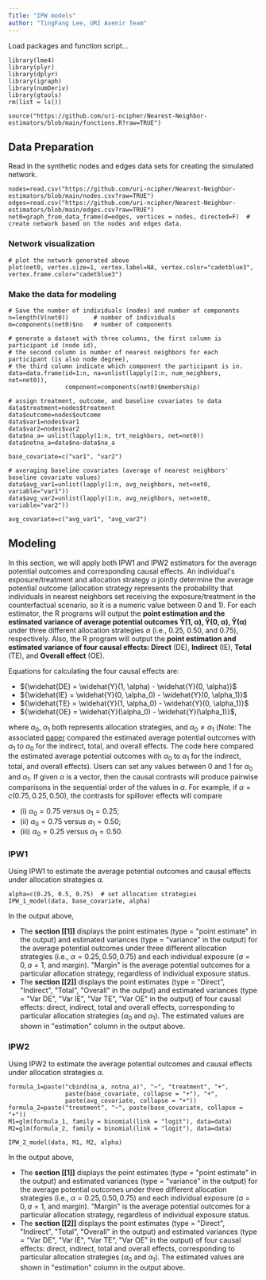 ```yaml
---
Title: "IPW models"
author: "TingFang Lee, URI Avenir Team"
---
```


Load packages and function script...

```{r message=FALSE}
library(lme4)
library(plyr)
library(dplyr)
library(igraph)
library(numDeriv)
library(gtools)
rm(list = ls())

source("https://github.com/uri-ncipher/Nearest-Neighbor-estimators/blob/main/functions.R?raw=TRUE")
```


## Data Preparation

Read in the synthetic nodes and edges data sets for creating the simulated network.
```{r}
nodes=read.csv("https://github.com/uri-ncipher/Nearest-Neighbor-estimators/blob/main/nodes.csv?raw=TRUE")
edges=read.csv("https://github.com/uri-ncipher/Nearest-Neighbor-estimators/blob/main/edges.csv?raw=TRUE")
net0=graph_from_data_frame(d=edges, vertices = nodes, directed=F)  # create network based on the nodes and edges data.
```

### Network visualization 
```{r}
# plot the network generated above
plot(net0, vertex.size=1, vertex.label=NA, vertex.color="cadetblue3", vertex.frame.color="cadetblue3")
```

### Make the data for modeling
```{r}
# Save the number of individuals (nodes) and number of components
n=length(V(net0))       # number of individuals
m=components(net0)$no   # number of components

# generate a dataset with three columns, the first column is participant id (node id), 
# the second column is number of nearest neighbors for each participant (is also node degree), 
# the third column indicate which component the participant is in.
data=data.frame(id=1:n, na=unlist(lapply(1:n, num_neighbors, net=net0)),
                component=components(net0)$membership) 

# assign treatment, outcome, and baseline covariates to data
data$treatment=nodes$treatment
data$outcome=nodes$outcome
data$var1=nodes$var1
data$var2=nodes$var2
data$na_a= unlist(lapply(1:n, trt_neighbors, net=net0))
data$notna_a=data$na-data$na_a

base_covariate=c("var1", "var2")

# averaging baseline covariates (average of nearest neighbors' baseline covariate values)
data$avg_var1=unlist(lapply(1:n, avg_neighbors, net=net0, variable="var1"))
data$avg_var2=unlist(lapply(1:n, avg_neighbors, net=net0, variable="var2"))

avg_covariate=c("avg_var1", "avg_var2")
```

## Modeling

In this section, we will apply both IPW1 and IPW2 estimators for the average potential outcomes and corresponding causal effects. An individual's exposure/treatment and allocation strategy $\alpha$ jointly determine the average potential outcome (allocation strategy represents the probability that individuals in nearest neighbors set receiving the exposure/treatment in the counterfactual scenario, so it is a numeric value between 0 and 1). For each estimator, the R programs will output the **point estimation and the estimated variance of average potential outcomes** $\boldsymbol{\widehat{Y}(1, \alpha), \widehat{Y}(0, \alpha), \widehat{Y}(\alpha)}$ under three different allocation strategies $\alpha$ (i.e., 0.25, 0.50, and 0.75), respectively. Also, the R program will output the **point estimation and estimated variance of four causal effects: Direct** (DE), **Indirect** (IE), **Total** (TE), and **Overall effect** (OE).  

Equations for calculating the four causal effects are:
  
* ${\widehat{DE} = \widehat{Y}(1, \alpha) - \widehat{Y}(0, \alpha)}$
* ${\widehat{IE} = \widehat{Y}(0, \alpha_0) - \widehat{Y}(0, \alpha_1)}$
* ${\widehat{TE} = \widehat{Y}(1, \alpha_0) - \widehat{Y}(0, \alpha_1)}$
* ${\widehat{OE} = \widehat{Y}(\alpha_0) - \widehat{Y}(\alpha_1)}$,
  
where $\alpha_0$, $\alpha_1$ both represents allocation strategies, and $\alpha_0 \neq  \alpha_1$ (Note: The associated [paper](https://arxiv.org/abs/2108.04865) compared the estimated average potential outcomes with $\alpha_1$ to $\alpha_0$ for the indirect, total, and overall effects. The code here compared the estimated average potential outcomes with $\alpha_0$ to $\alpha_1$ for the indirect, total, and overall effects). Users can set any values between 0 and 1 for $\alpha_0$ and  $\alpha_1$. If given $\alpha$ is a vector, then the causal contrasts will produce pairwise comparisons in the sequential order of the values in $\alpha$. For example, if $\alpha = c(0.75, 0.25, 0.50)$, the contrasts for spillover effects will compare 
  
* (i) $\alpha_0 = 0.75$ versus $\alpha_1 = 0.25$; 
* (ii) $\alpha_0 = 0.75$ versus $\alpha_1 = 0.50$;
* (iii) $\alpha_0 = 0.25$ versus $\alpha_1 = 0.50$.

### IPW1
Using IPW1 to estimate the average potential outcomes and causal effects under allocation strategies $\alpha$.


```{r}
alpha=c(0.25, 0.5, 0.75)  # set allocation strategies
IPW_1_model(data, base_covariate, alpha)
```
In the output above, 
  
* The **section [[1]]** displays the point estimates (type = "point estimate" in the output) and estimated variances (type = "variance" in the output) for the average potential outcomes under three different allocation strategies (i.e., $\alpha = 0.25, 0.50, 0.75$) and each individual exposure ($a = 0, a=1$, and margin). "Margin" is the average potential outcomes for a particular allocation strategy, regardless of individual exposure status.
* The **section [[2]]** displays the point estimates (type = "Direct", "Indirect", "Total", "Overall" in the output) and estimated variances (type = "Var DE", "Var IE", "Var TE", "Var OE" in the output) of four causal effects: direct, indirect, total and overall effects, corresponding to particular allocation strategies $(\alpha_0$ and $\alpha_1)$. The estimated values are shown in "estimation" column in the output above.


### IPW2
Using IPW2 to estimate the average potential outcomes and causal effects under allocation strategies $\alpha$. 

```{r}
formula_1=paste("cbind(na_a, notna_a)", "~", "treatment", "+", 
                paste(base_covariate, collapse = "+"), "+", 
                paste(avg_covariate, collapse = "+"))
formula_2=paste("treatment", "~", paste(base_covariate, collapse = "+"))
M1=glm(formula_1, family = binomial(link = "logit"), data=data)
M2=glm(formula_2, family = binomial(link = "logit"), data=data)

IPW_2_model(data, M1, M2, alpha)

```

In the output above, 
  
* The **section [[1]]** displays the point estimates (type = "point estimate" in the output) and estimated variances (type = "variance" in the output) for the average potential outcomes under three different allocation strategies (i.e., $\alpha = 0.25, 0.50, 0.75$) and each individual exposure ($a = 0, a=1$, and margin). "Margin" is the average potential outcomes for a particular allocation strategy, regardless of individual exposure status.
* The **section [[2]]** displays the point estimates (type = "Direct", "Indirect", "Total", "Overall" in the output) and estimated variances (type = "Var DE", "Var IE", "Var TE", "Var OE" in the output) of four causal effects: direct, indirect, total and overall effects, corresponding to particular allocation strategies $(\alpha_0$ and $\alpha_1)$. The estimated values are shown in "estimation" column in the output above.

